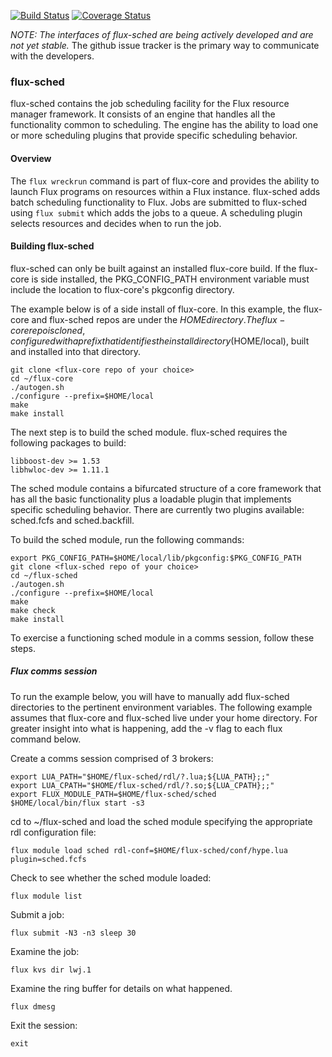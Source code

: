 [![Build Status](https://travis-ci.org/flux-framework/flux-sched.svg?branch=master)](https://travis-ci.org/flux-framework/flux-sched)
[![Coverage Status](https://coveralls.io/repos/flux-framework/flux-sched/badge.svg?branch=master&service=github)](https://coveralls.io/github/flux-framework/flux-sched?branch=master)

*NOTE: The interfaces of flux-sched are being actively developed and
are not yet stable.* The github issue tracker is the primary way to
communicate with the developers.

### flux-sched

flux-sched contains the job scheduling facility for the Flux resource
manager framework.  It consists of an engine that handles all the
functionality common to scheduling.  The engine has the ability to
load one or more scheduling plugins that provide specific scheduling
behavior.

#### Overview

The `flux wreckrun` command is part of flux-core and provides the
ability to launch Flux programs on resources within a Flux instance.
flux-sched adds batch scheduling functionality to Flux.  Jobs are
submitted to flux-sched using `flux submit` which adds the jobs to a
queue.  A scheduling plugin selects resources and decides when to run
the job.

#### Building flux-sched

flux-sched can only be built against an installed flux-core build.  If
the flux-core is side installed, the PKG_CONFIG_PATH environment
variable must include the location to flux-core's pkgconfig directory.

The example below is of a side install of flux-core.  In this example,
the flux-core and flux-sched repos are under the $HOME directory.  The
flux-core repo is cloned, configured with a prefix that identifies the
install directory ($HOME/local), built and installed into that
directory.

```
git clone <flux-core repo of your choice>
cd ~/flux-core
./autogen.sh
./configure --prefix=$HOME/local
make
make install
```

The next step is to build the sched module.
flux-sched requires the following packages to build:

```
libboost-dev >= 1.53
libhwloc-dev >= 1.11.1
```

The sched module contains
a bifurcated structure of a core framework that has all the basic
functionality plus a loadable plugin that implements specific
scheduling behavior.  There are currently two plugins available:
sched.fcfs and sched.backfill.

To build the sched module, run the following commands:

```
export PKG_CONFIG_PATH=$HOME/local/lib/pkgconfig:$PKG_CONFIG_PATH
git clone <flux-sched repo of your choice>
cd ~/flux-sched
./autogen.sh
./configure --prefix=$HOME/local
make
make check
make install
```

To exercise a functioning sched module in a comms session, follow
these steps.

##### Flux comms session

To run the example below, you will have to manually add flux-sched
directories to the pertinent environment variables.  The following
example assumes that flux-core and flux-sched live under your home
directory.  For greater insight into what is happening, add the -v
flag to each flux command below.

Create a comms session comprised of 3 brokers:
```
export LUA_PATH="$HOME/flux-sched/rdl/?.lua;${LUA_PATH};;"
export LUA_CPATH="$HOME/flux-sched/rdl/?.so;${LUA_CPATH};;"
export FLUX_MODULE_PATH=$HOME/flux-sched/sched
$HOME/local/bin/flux start -s3
```

cd to ~/flux-sched and load the sched module specifying the
appropriate rdl configuration file:
```
flux module load sched rdl-conf=$HOME/flux-sched/conf/hype.lua plugin=sched.fcfs
```

Check to see whether the sched module loaded:
```
flux module list
```

Submit a job:
```
flux submit -N3 -n3 sleep 30
```

Examine the job:
```
flux kvs dir lwj.1
```

Examine the ring buffer for details on what happened.
```
flux dmesg
```

Exit the session:
```
exit
```
